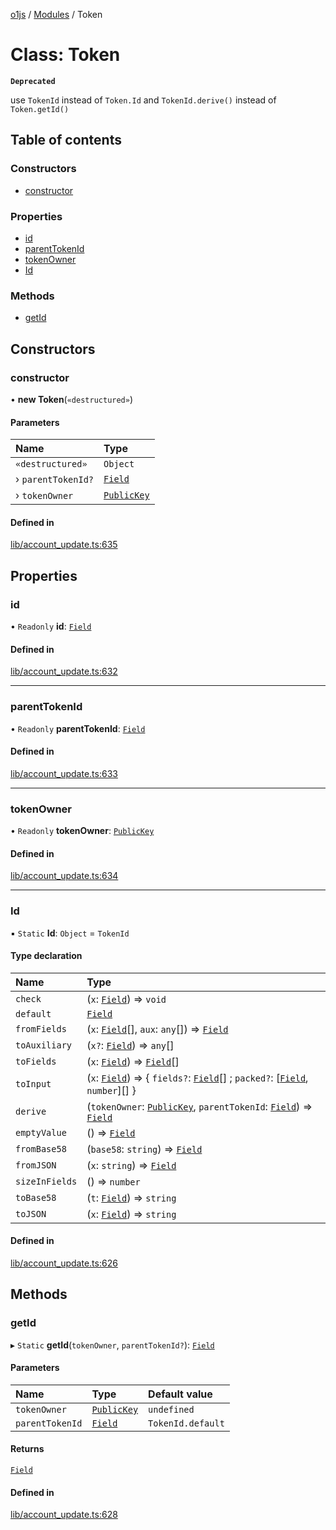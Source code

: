 [o1js](../README.md) / [Modules](../modules.md) / Token

# Class: Token

**`Deprecated`**

use `TokenId` instead of `Token.Id` and `TokenId.derive()` instead of `Token.getId()`

## Table of contents

### Constructors

- [constructor](Token.md#constructor)

### Properties

- [id](Token.md#id)
- [parentTokenId](Token.md#parenttokenid)
- [tokenOwner](Token.md#tokenowner)
- [Id](Token.md#id-1)

### Methods

- [getId](Token.md#getid)

## Constructors

### constructor

• **new Token**(`«destructured»`)

#### Parameters

| Name | Type |
| :------ | :------ |
| `«destructured»` | `Object` |
| › `parentTokenId?` | [`Field`](Field.md) |
| › `tokenOwner` | [`PublicKey`](Types.PublicKey.md) |

#### Defined in

[lib/account_update.ts:635](https://github.com/o1-labs/rename-snarkyjs/blob/fec4d35f/src/lib/account_update.ts#L635)

## Properties

### id

• `Readonly` **id**: [`Field`](Field.md)

#### Defined in

[lib/account_update.ts:632](https://github.com/o1-labs/rename-snarkyjs/blob/fec4d35f/src/lib/account_update.ts#L632)

___

### parentTokenId

• `Readonly` **parentTokenId**: [`Field`](Field.md)

#### Defined in

[lib/account_update.ts:633](https://github.com/o1-labs/rename-snarkyjs/blob/fec4d35f/src/lib/account_update.ts#L633)

___

### tokenOwner

• `Readonly` **tokenOwner**: [`PublicKey`](Types.PublicKey.md)

#### Defined in

[lib/account_update.ts:634](https://github.com/o1-labs/rename-snarkyjs/blob/fec4d35f/src/lib/account_update.ts#L634)

___

### Id

▪ `Static` **Id**: `Object` = `TokenId`

#### Type declaration

| Name | Type |
| :------ | :------ |
| `check` | (`x`: [`Field`](Field.md)) => `void` |
| `default` | [`Field`](Field.md) |
| `fromFields` | (`x`: [`Field`](Field.md)[], `aux`: `any`[]) => [`Field`](Field.md) |
| `toAuxiliary` | (`x?`: [`Field`](Field.md)) => `any`[] |
| `toFields` | (`x`: [`Field`](Field.md)) => [`Field`](Field.md)[] |
| `toInput` | (`x`: [`Field`](Field.md)) => { `fields?`: [`Field`](Field.md)[] ; `packed?`: [[`Field`](Field.md), `number`][]  } |
| `derive` | (`tokenOwner`: [`PublicKey`](Types.PublicKey.md), `parentTokenId`: [`Field`](Field.md)) => [`Field`](Field.md) |
| `emptyValue` | () => [`Field`](Field.md) |
| `fromBase58` | (`base58`: `string`) => [`Field`](Field.md) |
| `fromJSON` | (`x`: `string`) => [`Field`](Field.md) |
| `sizeInFields` | () => `number` |
| `toBase58` | (`t`: [`Field`](Field.md)) => `string` |
| `toJSON` | (`x`: [`Field`](Field.md)) => `string` |

#### Defined in

[lib/account_update.ts:626](https://github.com/o1-labs/rename-snarkyjs/blob/fec4d35f/src/lib/account_update.ts#L626)

## Methods

### getId

▸ `Static` **getId**(`tokenOwner`, `parentTokenId?`): [`Field`](Field.md)

#### Parameters

| Name | Type | Default value |
| :------ | :------ | :------ |
| `tokenOwner` | [`PublicKey`](Types.PublicKey.md) | `undefined` |
| `parentTokenId` | [`Field`](Field.md) | `TokenId.default` |

#### Returns

[`Field`](Field.md)

#### Defined in

[lib/account_update.ts:628](https://github.com/o1-labs/rename-snarkyjs/blob/fec4d35f/src/lib/account_update.ts#L628)
